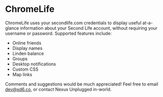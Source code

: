 ChromeLife
==========

ChromeLife uses your secondlife.com credentials to display useful at-a-glance information about your Second Life account, without requiring your username or password. Supported features include:

 - Online friends
 - Display names
 - Linden balance
 - Groups
 - Desktop notifications
 - Custom CSS
 - Map links

Comments and suggestions would be much appreciated! Feel free to email dev@xd6.co, or contact Nexus Unplugged in-world.
